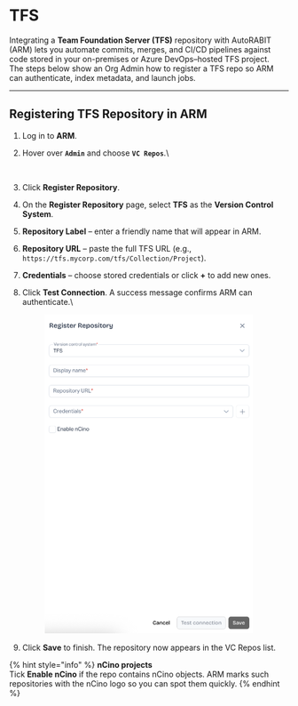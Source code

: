 # TFS

Integrating a **Team Foundation Server (TFS)** repository with AutoRABIT (ARM) lets you automate commits, merges, and CI/CD pipelines against code stored in your on-premises or Azure DevOps–hosted TFS project.\
The steps below show an Org Admin how to register a TFS repo so ARM can authenticate, index metadata, and launch jobs.

***

## Registering TFS Repository in ARM <a href="#registering-tfs-repository-in-arm" id="registering-tfs-repository-in-arm"></a>

1. Log in to **ARM**.
2.  Hover over **`Admin`** and choose **`VC Repos`**.\


    <figure><img src="../../../../../.gitbook/assets/Screenshot 2025-08-16 at 8.27.09 PM.png" alt="" width="232"><figcaption></figcaption></figure>
3. Click **Register Repository**.
4. On the **Register Repository** page, select **TFS** as the **Version Control System**.
5. **Repository Label** – enter a friendly name that will appear in ARM.
6. **Repository URL** – paste the full TFS URL (e.g., `https://tfs.mycorp.com/tfs/Collection/Project`).
7. **Credentials** – choose stored credentials or click **+** to add new ones.
8.  Click **Test Connection**. A success message confirms ARM can authenticate.\


    <figure><img src="../../../../../.gitbook/assets/image (18).png" alt="" width="375"><figcaption></figcaption></figure>
9. Click **Save** to finish. The repository now appears in the VC Repos list.

{% hint style="info" %}
**nCino projects**\
Tick **Enable nCino** if the repo contains nCino objects. ARM marks such repositories with the nCino logo so you can spot them quickly.
{% endhint %}
